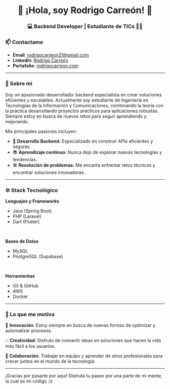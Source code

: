 <h1 align="center">👋 ¡Hola, soy Rodrigo Carreón! 🚀</h1>
<h3 align="center">💻 Backend Developer | Estudiante de TICs 👨‍💻</h3>

### 📫 Contactame
- **Email**: rodrigocarreon21@gmail.com
- **LinkedIn**: [Rodrigo Carreón](https://www.linkedin.com/in/rodrigocarreon)
- **Portafolio**: [rodrigocarreon.com](https://www.rodrigocarreon.com)

---

### 🎯 Sobre mí
Soy un apasionado desarrollador backend especialista en crear soluciones eficientes y escalables. Actualmente soy estudiante de Ingeniería en Tecnologías de la Información y Comunicaciones, combinando la teoría con la práctica desarrollando proyectos prácticos para aplicaciones robustas. Siempre estoy en busca de nuevos retos para seguir aprendiendo y mejorando.

Mis principales pasiones incluyen:
- 🌱 **Desarrollo Backend:** Especializado en construir APIs eficientes y seguras.
- 📚 **Aprendizaje continuo:** Nunca dejo de explorar nuevas tecnologías y tendencias.
- 🛠️ **Resolución de problemas:** Me encanta enfrentar retos técnicos y encontrar soluciones innovadoras.

---

### ⚙️ Stack Tecnológico

**Lenguajes y Frameworks**  
- Java (Spring Boot)  
- PHP (Laravel)  
- Dart (Flutter)  

&nbsp;&nbsp;&nbsp;&nbsp;&nbsp;&nbsp;&nbsp;&nbsp;&nbsp;&nbsp;&nbsp;&nbsp;

**Bases de Datos**  
- MySQL  
- PostgreSQL (Supabase)  

&nbsp;&nbsp;&nbsp;&nbsp;&nbsp;&nbsp;&nbsp;&nbsp;&nbsp;&nbsp;&nbsp;&nbsp;

**Herramientas**  
- Git & GitHub  
- AWS  
- Docker  

---

### 🌟 Lo que me motiva

🚀 **Innovación**: Estoy siempre en busca de nuevas formas de optimizar y automatizar procesos.

💡 **Creatividad**: Disfruto de convertir ideas en soluciones que hacen la vida más fácil a los usuarios.

💼 **Colaboración**: Trabajar en equipo y aprender de otros profesionales para crecer juntos en el mundo de la tecnología.

---

¡Gracias por pasarte por aquí! Distruta tu paseo por una parte de mi mente, la cual es mi código :))
